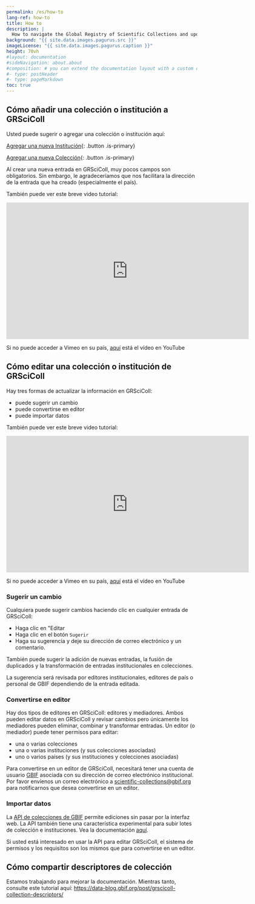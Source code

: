 ```yaml
---
permalink: /es/how-to
lang-ref: how-to
title: How to
description: |
  How to navigate the Global Registry of Scientific Collections and update its content
background: "{{ site.data.images.pagurus.src }}"
imageLicense: "{{ site.data.images.pagurus.caption }}"
height: 70vh
#layout: documentation
#sideNavigation: about.about
#composition: # you can extend the documentation layout with a custom composition
#- type: postHeader
#- type: pageMarkdown
toc: true
---
```


## Cómo añadir una colección o institución a GRSciColl

Usted puede sugerir o agregar una colección o institución aquí:

[Agregar una nueva Institución](https://registry.gbif.org/institution/create){: .button .is-primary}

[Agregar una nueva Colección](https://registry.gbif.org/collection/create){: .button .is-primary}

Al crear una nueva entrada en GRSciColl, muy pocos campos son obligatorios. Sin embargo, le agradeceríamos que nos facilitara la dirección de la entrada que ha creado (especialmente el país).

También puede ver este breve video tutorial:
<iframe title="vimeo-player" src="https://player.vimeo.com/video/649977782?h=fb1d926798" width="640" height="360" frameborder="0"    allowfullscreen></iframe>

Si no puede acceder a Vimeo en su país, [aquí](https://www.youtube.com/watch?v=R6ftJ61oOn4) está el vídeo en YouTube

## Cómo editar una colección o institución de GRSciColl

Hay tres formas de actualizar la información en GRSciColl:
* puede sugerir un cambio
* puede convertirse en editor
* puede importar datos

También puede ver este breve video tutorial:
<iframe title="vimeo-player" src="https://player.vimeo.com/video/649977825?h=a0068cfcd8" width="640" height="360" frameborder="0"    allowfullscreen></iframe>

Si no puede acceder a Vimeo en su país, [aquí](https://www.youtube.com/watch?v=rgMQK9qFVfs)  está el vídeo en YouTube

### Sugerir un cambio

Cualquiera puede sugerir cambios haciendo clic en cualquier entrada de GRSciColl:
* Haga clic en "Editar
* Haga clic en el botón `Sugerir`
* Haga su sugerencia y deje su dirección de correo electrónico y un comentario.

También puede sugerir la adición de nuevas entradas, la fusión de duplicados y la transformación de entradas institucionales en colecciones.

La sugerencia será revisada por editores institucionales, editores de país o personal de GBIF dependiendo de la entrada editada.

### Convertirse en editor

Hay dos tipos de editores en GRSciColl: editores y mediadores. Ambos pueden editar datos en GRSciColl y revisar cambios pero únicamente los mediadores pueden eliminar, combinar y transformar entradas. Un editor (o mediador) puede tener permisos para editar:
* una o varias colecciones
* una o varias instituciones (y sus colecciones asociadas)
* uno o varios países (y sus instituciones y colecciones asociadas)

Para convertirse en un editor de GRSciColl, necesitará tener una cuenta de usuario [GBIF](https://www.gbif.org/user/profile) asociada con su dirección de correo electrónico institucional. Por favor envíenos un correo electrónico a scientific-collections@gbif.org para notificarnos que desea convertirse en un editor.

### Importar datos

La [API de colecciones de GBIF](https://www.gbif.org/developer/registry#collections) permite ediciones sin pasar por la interfaz web. La API también tiene una característica experimental para subir lotes de colección e instituciones. Vea la documentación [aquí](https://github.com/gbif/registry/blob/dev/docs/grscicoll_batches.md).

Si usted está interesado en usar la API para editar GRSciColl, el sistema de permisos y los requisitos son los mismos que para convertirse en un editor.

## Cómo compartir descriptores de colección

Estamos trabajando para mejorar la documentación. Mientras tanto, consulte este tutorial aquí: https://data-blog.gbif.org/post/grscicoll-collection-descriptors/
